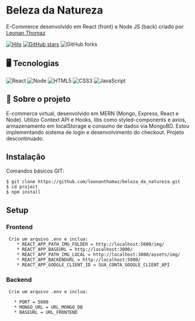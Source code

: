 # Beleza da Natureza

E-Commerce desenvolvido em React (front) e Node JS (back) criado por [Leonan Thomaz](https://leonanthomaz.vercel.app/)

[![Hits](https://hits.seeyoufarm.com/api/count/incr/badge.svg?url=https%3A%2F%2Fgithub.com%2Fleonanthomaz%2Fbeleza_da_natureza&count_bg=%2379C83D&title_bg=%23555555&icon=tinder.svg&icon_color=%23E7E7E7&title=hits&edge_flat=false)](https://hits.seeyoufarm.com)
[![GitHub stars](https://img.shields.io/github/stars/leonanthomaz/beleza_da_natureza?style=social)](https://github.com/login?return_to=%leonanthomaz%beleza_da_natureza) 
![GitHub forks](https://img.shields.io/github/forks/leonanthomaz/beleza_da_natureza?style=social) 

## 🖥️ Tecnologias

![React](https://img.shields.io/badge/React-20232A?style=for-the-badge&logo=react&logoColor=61DAFB)
![Node](https://img.shields.io/badge/Node.js-43853D?style=for-the-badge&logo=node.js&logoColor=white)
![HTML5](https://img.shields.io/badge/HTML5-E34F26?style=for-the-badge&logo=html5&logoColor=white)
![CSS3](https://img.shields.io/badge/CSS3-1572B6?style=for-the-badge&logo=css3&logoColor=white)
![JavaScript](https://img.shields.io/badge/JavaScript-F7DF1E?style=for-the-badge&logo=javascript&logoColor=black)

## 🚀 Sobre o projeto

E-commerce virtual, desenvolvido em MERN (Mongo, Express, React e Node). Utilizo Context API e Hooks, libs como styled-components e axios, armazenamento em localStorage e consumo de dados via MongoBD. Estou implementando sistema de login e desenvolvimento do checkout. Projeto descontinuado.

## Instalação

Comandos básicos GIT:

```
$ git clone https://github.com/leonanthomaz/beleza_da_natureza.git
$ cd project
$ npm install
```

## Setup

### Frontend
```
 Crie um arquivo .env e inclua:
    * REACT_APP_PATH_IMG_FOLDER = http://localhost:5000/img/
    * REACT_APP_BASEURL = http://localhost:3000/
    * REACT_APP_PATH_IMG_LOCAL = http://localhost:3000/assets/img/
    * REACT_APP_BACKENDURL = http://localhost:5000/
    * REACT_APP_GOOGLE_CLIENT_ID = SUA_CONTA_GOOGLE_CLIENT_API
```

### Backend
```
 Crie um arquivo .env e inclua:
 
   * PORT = 5000
   * MONGO_URL = URL_MONGO_DB
   * BASEURL = URL_FRONTEND

```

